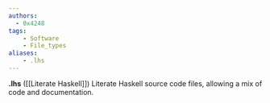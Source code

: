 ```yaml
---
authors:
  - 0x4248
tags:
    - Software
    - File_types
aliases:
    - .lhs
---
```

**.lhs** ([[Literate Haskell]]) Literate Haskell source code files, allowing a mix of code and documentation.
